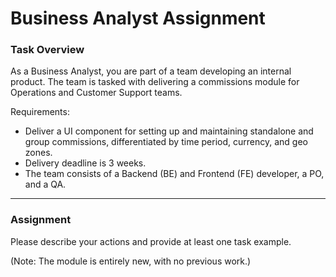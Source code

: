 # Business Analyst Assignment

### Task Overview

As a Business Analyst, you are part of a team developing an internal product. The team is tasked with delivering a commissions module for Operations and Customer Support teams.

Requirements:
- Deliver a UI component for setting up and maintaining standalone and group commissions, differentiated by time period, currency, and geo zones.
- Delivery deadline is 3 weeks.
- The team consists of a Backend (BE) and Frontend (FE) developer, a PO, and a QA.

---

### Assignment

Please describe your actions and provide at least one task example.

(Note: The module is entirely new, with no previous work.)